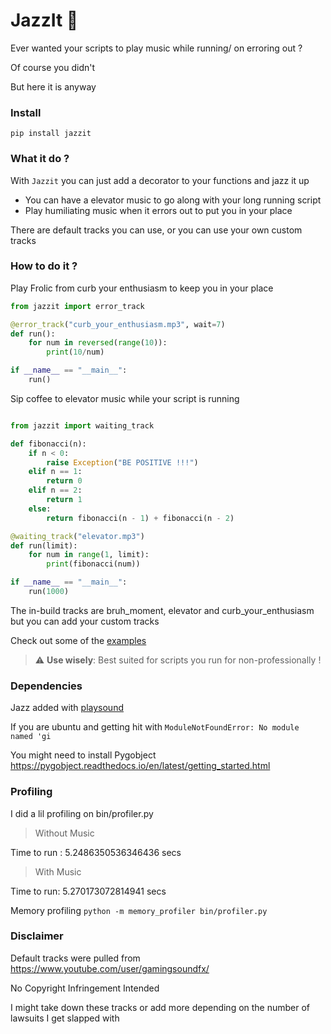 # JazzIt 🎷

Ever wanted your scripts to play music while running/ on erroring out ?

Of course you didn't

But here it is anyway


### Install

```
pip install jazzit
```

### What it do ?

With `Jazzit` you can just add a decorator to your functions and jazz it up 

- You can have a elevator music to go along with your long running script
- Play humiliating music when it errors out to put you in your place

There are default tracks you can use, or you can use your own custom tracks

### How to do it ?

Play Frolic from curb your enthusiasm to keep you in your place

```python
from jazzit import error_track

@error_track("curb_your_enthusiasm.mp3", wait=7)
def run():
    for num in reversed(range(10)):
        print(10/num)

if __name__ == "__main__":
    run()

```

Sip coffee to elevator music while your script is running

```python

from jazzit import waiting_track

def fibonacci(n):
    if n < 0:
        raise Exception("BE POSITIVE !!!")
    elif n == 1:
        return 0
    elif n == 2:
        return 1
    else:
        return fibonacci(n - 1) + fibonacci(n - 2)

@waiting_track("elevator.mp3")
def run(limit):
    for num in range(1, limit):
        print(fibonacci(num))

if __name__ == "__main__":
    run(1000)
``` 

The in-build tracks are bruh_moment, elevator and curb_your_enthusiasm but you can add your custom tracks 


Check out some of the [examples](https://github.com/Sangarshanan/jazzit/examples)


> :warning: **Use wisely**:  Best suited for scripts you run for non-professionally !


### Dependencies

Jazz added with [playsound](https://github.com/TaylorSMarks/playsound)

If you are ubuntu and getting hit with `ModuleNotFoundError: No module named 'gi`

You might need to install Pygobject https://pygobject.readthedocs.io/en/latest/getting_started.html


### Profiling


I did a lil profiling on bin/profiler.py

> Without Music

Time to run : 5.2486350536346436 secs

> With Music

Time to run: 5.270173072814941 secs

Memory profiling `python -m memory_profiler bin/profiler.py`


### Disclaimer

Default tracks were pulled from https://www.youtube.com/user/gamingsoundfx/

No Copyright Infringement Intended

I might take down these tracks or add more depending on the number of lawsuits I get slapped with
